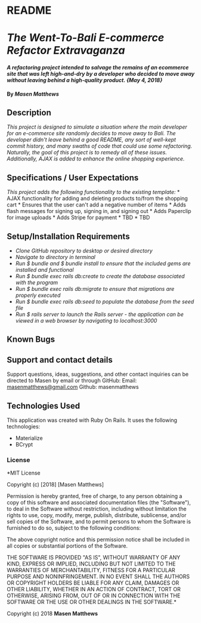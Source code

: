 # README

# _The Went-To-Bali E-commerce Refactor Extravaganza_

#### _A refactoring project intended to salvage the remains of an ecommerce site that was left high-and-dry by a developer who decided to move away without leaving behind a high-quality product. {May 4, 2018}_

#### By _Masen Matthews_

## Description
  _This project is designed to simulate a situation where the main developer for an e-commerce site randomly decides to move away to Bali. The developer didn't leave behind a good README, any sort of well-kept commit history, and many swaths of code that could use some refactoring. Naturally, the goal of this project is to remedy all of these issues. Additionally, AJAX is added to enhance the online shopping experience._

## Specifications / User Expectations
  _This project adds the following functionality to the existing template:_
    * AJAX functionality for adding and deleting products to/from the shopping cart
    * Ensures that the user can't add a negative number of items
    * Adds flash messages for signing up, signing in, and signing out
    * Adds Paperclip for image uploads
    * Adds Stripe for payment
    * TBD
    * TBD

## Setup/Installation Requirements

* _Clone GitHub repository to desktop or desired directory_
* _Navigate to directory in terminal_
* _Run $ bundle and $ bundle install to ensure that the included gems are installed and functional_
* _Run $ bundle exec rails db:create to create the database associated with the program_
* _Run $ bundle exec rails db:migrate to ensure that migrations are properly executed_
* _Run $ bundle exec rails db:seed to populate the database from the seed file_
* _Run $ rails server to launch the Rails server - the application can be viewed in a web browser by navigating to localhost:3000_

## Known Bugs

## Support and contact details

Support questions, ideas, suggestions, and other contact inquiries can be directed to Masen by email or through GitHub:
  Email: masenmatthews@gmail.com
  Github: masenmatthews

## Technologies Used

This application was created with Ruby On Rails. It uses the following technologies:
  * Materialize
  * BCrypt

### License

*MIT License

Copyright (c) [2018] [Masen Matthews]

Permission is hereby granted, free of charge, to any person obtaining a copy
of this software and associated documentation files (the "Software"), to deal
in the Software without restriction, including without limitation the rights
to use, copy, modify, merge, publish, distribute, sublicense, and/or sell
copies of the Software, and to permit persons to whom the Software is
furnished to do so, subject to the following conditions:

The above copyright notice and this permission notice shall be included in all
copies or substantial portions of the Software.

THE SOFTWARE IS PROVIDED "AS IS", WITHOUT WARRANTY OF ANY KIND, EXPRESS OR
IMPLIED, INCLUDING BUT NOT LIMITED TO THE WARRANTIES OF MERCHANTABILITY,
FITNESS FOR A PARTICULAR PURPOSE AND NONINFRINGEMENT. IN NO EVENT SHALL THE
AUTHORS OR COPYRIGHT HOLDERS BE LIABLE FOR ANY CLAIM, DAMAGES OR OTHER
LIABILITY, WHETHER IN AN ACTION OF CONTRACT, TORT OR OTHERWISE, ARISING FROM,
OUT OF OR IN CONNECTION WITH THE SOFTWARE OR THE USE OR OTHER DEALINGS IN THE
SOFTWARE.*

Copyright (c) 2018 **Masen Matthews**
